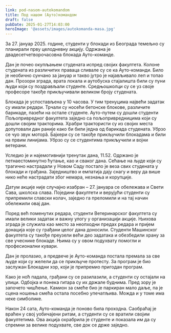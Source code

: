 ```yaml
---
link: pod-nasom-autokomandom
title: Под нашом (Ауто)командом
draft: false
pubDate: 2025-01-27T14:03:00
heroImage: '@assets/images/autokomanda-masa.jpg'
---
```

За 27. јануар 2025. године, студенти у блокади из Београда темељно су планирали прву целодневну акцију. Одржана је двадесетчетворочасовна блокада Ауто-команде.

Дан је почео окупљањем студената испред својих факултета. Колоне студената из различитих праваца сливале су се ка Ауто-команди. Било је необично сунчано за јануар и такво јутро је најављивало леп и топао дан. Прозори зграда, врата локала и аутобуска стајалишта били су пуни људи који су поздрављали студенте. Средњошколци су се уз своје професоре такође прикључивали великом броју студената.

Блокада је успостављена у 10 часова. У тим тренуцима највећи задатак су имали редари. Трчали су носећи бетонске блокове, различите барикаде, пазећи на остале студенте. Ауто-путем су дошли студенти Пољопривредног факултета заједно са пољопривредницима који су дошли својим тракторима. Храбри трактористи су из својих места допутовали дан раније како би били једна од барикада студената. Убрзо се чуо звук моторâ. Бајкери су се такође прикључили блокадама и били на првим линијама. Убрзо су се студентима прикључили и војни ветерани.

Уследио је и најемотивнији тренутак дана, 11.52. Одржано је петнаестоминутно ћутање, као и сваког дана. Сећање на људе који су трагично настрадали у Новом Саду постало је веза свих студената у блокади и грађана. Заједништво и емпатија дају снагу и веру да више нико неће настрадати због немара, незнања и корупције.

Датум акције није случајно изабран – 27. јануара се обележава и Свети Сава, школска слава. Поједини факултети и верујући студенти су припремили славски колач, заједно га преломили и на тај начин обележили овај дан.

Поред већ поменутих редара, студенти Ветеринарског факултета су имали велики задатак и важну улогу у организацији акције. Њихова зграда је служила као место за неопходни предах редара и пријем донација које су грађани целог дана доносили. Студенти Машинског факултета су такође преузели већи део задатака и обезбедили храну за све учеснике блокаде. Њима су у овом подухвату помогли и професионални кувари.

Дан је пролазио, а предвече је Ауто-команда постала премала за све људе који су желели да се прикључе протесту. За програм је био заслужан Блокадни хор, који је припремио пригодан програм. 

Како је ноћ падала, грађани су се разилазили, а студенти су остајали на улици. Одбојка и понека гитара су их држале буднима. Пред зору је започето чишћење. Камион за смеће био је паркиран мало даље, па је сцена ношења смећа остала посебно упечатљива. Можда и у томе има неке симболике.

Након 24 сата, Ауто-команда је поново била проходна. Саобраћај је враћен у свој уобичајени ритам, а студенти су се вратили својим факултетима. Ова акција охрабрила је студенте и показала им да су спремни за велике подухвате, све док се држе заједно.
